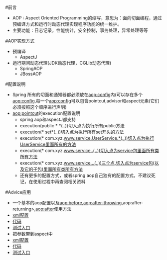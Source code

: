 #前言
* AOP : Aspect Oriented Programming的缩写，意思为：面向切面编程，通过预编译方式和运行时动态代理实现程序功能的统一维护。
* 主要功能：日志记录，性能统计，安全控制，事务处理，异常处理等等

#AOP实现方式
* 预编译
	* AspectJ
* 运行期间动态代理(JDK动态代理，CGLib动态代理)
	* SpringAOP
	* JBossAOP


#配置说明
* Spring 所有的切面和通知器都必须放在<aop:config>内(可以存在多个<aop:config>,每一个<aop:config>可以包含pointcut,advisor和aspect元素(它们必须按照这个顺序进行声明)
* <aop:pointcut>的execution配置说明
	* spring aop和aspectJ都支持
	* execution(public * *(..))切入点为执行所有public方法
	* execution(* set*(..))切入点为执行所有set开头的方法
	* execution(* com.xyz.www.service.UserService.*(..))切入点为执行UserService里面所有的方法
	* execution(* com.xyz.www.service..(..))切入点为service包里面所有类所有方法
	* execution(* com.xyz.www.service...(..))三个点,切入点为service包(以及它的子包)里面所有类所有方法
	* 还有更多的配置方式，或者spring aop自己独有的配置方式，不建议死记，在使用过程中再查阅相关资料

#Advice应用
* 一个基本的aop配置以及<aop:before>,<aop:after-throwing>,aop:after-returning>,<aop:after>使用方法
* [xml配置](https://github.com/l81893521/spring-example/tree/master/src/main/resources/aop/demo1.xml)
* [代码](https://github.com/l81893521/spring-example/tree/master/src/main/java/com/babylove/www/spring/aop/demo1)
* [测试入口](https://github.com/l81893521/spring-example/blob/master/src/test/java/com/babylove/www/spring/aop/demo1/Demo1Test.java)
* 把参数带到aspect中
* [xml配置](https://github.com/l81893521/spring-example/tree/master/src/main/resources/aop/demo2.xml)
* [代码](https://github.com/l81893521/spring-example/tree/master/src/main/java/com/babylove/www/spring/aop/demo2)
* [测试入口](https://github.com/l81893521/spring-example/blob/master/src/test/java/com/babylove/www/spring/aop/demo2/Demo2Test.java)
